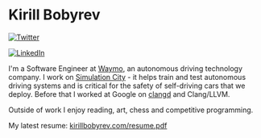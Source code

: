 # Kirill Bobyrev

[![Twitter](https://img.shields.io/twitter/follow/kirillbobyrev?style=social)](https://twitter.com/kirillbobyrev)

[![LinkedIn](https://img.shields.io/badge/LinkedIn-kirillbobyrev-blue)](https://www.linkedin.com/in/kirillbobyrev)

I'm a Software Engineer at [Waymo](https://waymo.com/), an autonomous driving
technology company. I work on [Simulation
City](https://blog.waymo.com/2021/06/SimulationCity.html) - it helps train and
test autonomous driving systems and is critical for the safety of self-driving
cars that we deploy. Before that I worked at Google on
[clangd](https://clangd.llvm.org) and Clang/LLVM.

Outside of work I enjoy reading, art, chess and competitive
programming.

My latest resume: [kirillbobyrev.com/resume.pdf](https://kirillbobyrev.com/resume.pdf)
